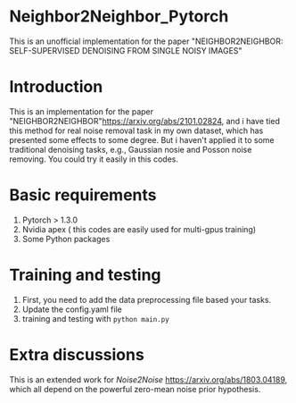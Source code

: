 # Neighbor2Neighbor_Pytorch
This is an unofficial implementation for the paper "NEIGHBOR2NEIGHBOR: SELF-SUPERVISED DENOISING FROM SINGLE NOISY IMAGES"
# Introduction
This is an implementation for the paper "NEIGHBOR2NEIGHBOR"<https://arxiv.org/abs/2101.02824>, and i have tied this method for real noise removal task in my own dataset, which has presented some effects to some degree. 
But i haven't applied it to some traditional denoising tasks, e.g., Gaussian nosie and Posson noise removing. You could try it easily in this codes.

# Basic requirements
1. Pytorch > 1.3.0
2. Nvidia apex ( this codes are easily used for multi-gpus training)
3. Some Python packages

# Training and testing
1. First, you need to add the data preprocessing file based your tasks.
2. Update the config.yaml file
3. training and testing with `python main.py`

# Extra discussions
This is an extended work for *Noise2Noise* <https://arxiv.org/abs/1803.04189>, which all depend on the powerful zero-mean noise prior hypothesis. 
